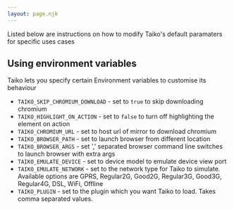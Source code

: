```yaml
---
layout: page.njk
---
```


Listed below are instructions on how to modify Taiko's default paramaters
for specific uses cases

## Using environment variables

Taiko lets you specify certain Environment variables to customise its behaviour

* `TAIKO_SKIP_CHROMIUM_DOWNLOAD` - set to `true` to skip downloading chromium
* `TAIKO_HIGHLIGHT_ON_ACTION` - set to `false` to turn off highlighting the element on action
* `TAIKO_CHROMIUM_URL` - set to host url of mirror to download chromium
* `TAIKO_BROWSER_PATH` - set to launch browser from different location
* `TAIKO_BROWSER_ARGS` - set ',' separated browser command line switches to launch browser with extra args
* `TAIKO_EMULATE_DEVICE` - set to device model to emulate device view port
* `TAIKO_EMULATE_NETWORK` - set to the network type for Taiko to simulate. Available options are GPRS, Regular2G, Good2G, Regular3G, Good3G, Regular4G, DSL, WiFi, Offline
* `TAIKO_PLUGIN` - set to the plugin which you want Taiko to load. Takes comma separated values.